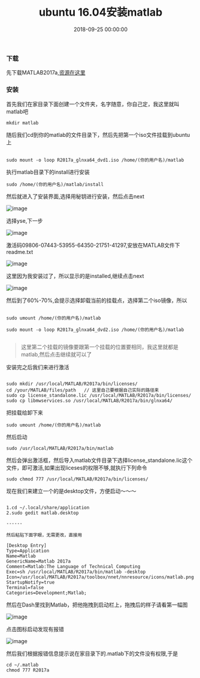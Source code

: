 ﻿---
layout: post
title: ubuntu 16.04安装matlab
date: 2018-09-25 00:00:00
categories: 云计算
tags: MatLab
---


### 下载

先下载MATLAB2017a,[资源在这里](https://pan.baidu.com/s/1hsVnxdE)

### 安装

首先我们在家目录下面创建一个文件夹，名字随意，你自己定，我这里就叫matlab吧

```shell
mkdir matlab
```

随后我们cd到你的matlab的文件目录下，然后先把第一个iso文件挂载到ubuntu上

```shell

sudo mount -o loop R2017a_glnxa64_dvd1.iso /home/(你的用户名)/matlab

```

执行matlab目录下的install进行安装

```shell
sudo /home/(你的用户名)/matlab/install
```

然后就进入了安装界面,选择用秘钥进行安装，然后点击next

![image](http://ww1.sinaimg.cn/large/0066vfZIgy1fvm8arecucj30j80bjwfv.jpg)

选择yse,下一步

![image](http://ww1.sinaimg.cn/large/0066vfZIgy1fvm8bcd5c6j30j90biaal.jpg)

激活码09806-07443-53955-64350-21751-41297,安放在MATLAB文件下readme.txt

![image](http://ww1.sinaimg.cn/large/0066vfZIgy1fvm8bpzb55j30j90biwfe.jpg)

这里因为我安装过了，所以显示的是installed,继续点击next 

![image](http://ww1.sinaimg.cn/large/0066vfZIgy1fvm8cf5sypj30j90bkmyj.jpg)

然后到了60%-70%,会提示选择卸载当前的挂载点，选择第二个iso镜像，所以

```shell

sudo umount /home/(你的用户名)/matlab
  
sudo mount -o loop R2017a_glnxa64_dvd2.iso /home/(你的用户名)/matlab
  
```

> 这里第二个挂载的镜像要跟第一个挂载的位置要相同，我这里就都是matlab,然后点击继续就可以了


安装完之后我们来进行激活

```shell

sudo mkdir /usr/local/MATLAB/R2017a/bin/licenses/ 
cd /your/MATLAB/files/path   // 这里自己要根据自己实际的路径来
sudo cp license_standalone.lic /usr/local/MATLAB/R2017a/bin/licenses/  
sudo cp libmwservices.so /usr/local/MATLAB/R2017a/bin/glnxa64/

```

把挂载给卸下来

```shell
sudo umount /home/(你的用户名)/matlab
```

然后启动

```shell
sudo /usr/local/MATLAB/R2017a/bin/matlab  
```

然后会弹出激活框，然后导入matlab文件目录下选择license_standalone.lic这个文件，即可激活,如果出现liceses的权限不够,就执行下列命令

```shell
sudo chmod 777 /usr/local/MATLAB/R2017a/bin/licenses/
```

现在我们来建立一个的是desktop文件，方便启动～～～

```shell

1.cd ~/.local/share/application
2.sudo gedit matlab.desktop

------

然后粘贴下面字眼，无需更改，直接用

[Desktop Entry]
Type=Application
Name=Matlab
GenericName=Matlab 2017a
Comment=Matlab:The Language of Technical Computing
Exec=sh /usr/local/MATLAB/R2017a/bin/matlab -desktop
Icon=/usr/local/MATLAB/R2017a/toolbox/nnet/nnresource/icons/matlab.png
StartupNotify=true
Terminal=false
Categories=Development;Matlab;

```

然后在Dash里找到Matlab，把他拖拽到启动栏上，拖拽后的样子请看第一幅图 

![image](http://ww1.sinaimg.cn/large/0066vfZIgy1fvm8fpdtz5j30v50ghjwo.jpg)

点击图标启动发现有报错 

![image](http://ww1.sinaimg.cn/large/0066vfZIgy1fvm8g3s23rj31ha0jmq53.jpg)

然后我们根据报错信息提示说在家目录下的.matlab下的文件没有权限,于是

```shell
cd ~/.matlab
chmod 777 R2017a
```